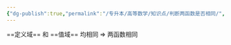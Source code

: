 ```yaml
---
{"dg-publish":true,"permalink":"/专升本/高等数学/知识点/判断两函数是否相同/","noteIcon":""}
---
```


==定义域== 和 ==值域== 均相同 ⇒ 两函数相同